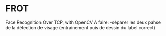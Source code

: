 # FROT
Face Recognition Over TCP, with OpenCV
A faire:
-séparer les deux pahse de la détection de visage
(entrainement puis de dessin du label correct)
